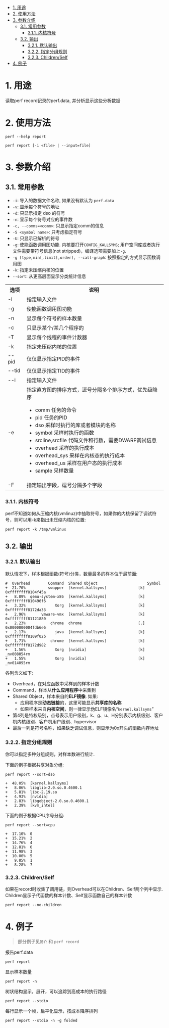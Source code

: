 
<!-- @import "[TOC]" {cmd="toc" depthFrom=1 depthTo=6 orderedList=false} -->

<!-- code_chunk_output -->

- [1. 用途](#1-用途)
- [2. 使用方法](#2-使用方法)
- [3. 参数介绍](#3-参数介绍)
  - [3.1. 常用参数](#31-常用参数)
    - [3.1.1. 内核符号](#311-内核符号)
  - [3.2. 输出](#32-输出)
    - [3.2.1. 默认输出](#321-默认输出)
    - [3.2.2. 指定分组规则](#322-指定分组规则)
    - [3.2.3. Children/Self](#323-childrenself)
- [4. 例子](#4-例子)

<!-- /code_chunk_output -->

# 1. 用途

读取perf record记录的perf.data, 并分析显示这些分析数据

# 2. 使用方法

```
perf --help report
```

```
perf report [-i <file> | --input=file]
```

# 3. 参数介绍

## 3.1. 常用参数

* `-i`: 导入的数据文件名称, 如果没有默认为 `perf.data`
* `-v`: 显示每个符号的地址
* `-d`: 只显示指定 dso 的符号
* `-n`: 显示每个符号对应的事件数
* `-c, --comms=<comm>`: 只显示指定comm的信息
* `-S <symbol name>`: 只考虑指定符号 
* `-U`: 只显示已解析的符号
* `-g`: 使能函数调用图功能. 内核要打开`CONFIG_KALLSYMS`; 用户空间库或者执行文件需要带符号信息(not stripped)，编译选项需要加上`-g`. 
* `-g [type,min[,limit],order], --call-graph`: 按照指定的方式显示函数调用图
* `-k`: 指定未压缩内核的位置
* `--sort`: 从更高层面显示分类统计信息

<table>
    <tr>
        <th>选项</th>
        <th>说明</th>
    </tr>
    <tr>
        <td>-i</td>
        <td>指定输入文件</td>
    </tr>
    <tr>
        <td>-g</td>
        <td>使能函数调用图功能</td>
    </tr>
    <tr>
        <td>-n</td>
        <td>显示每个符号的样本数量</td>
    </tr>
    <tr>
        <td>-c</td>
        <td>只显示某个/某几个程序的</td>
    </tr>
    <tr>
        <td>-T</td>
        <td>显示每个线程的事件计数器</td>
    </tr>
    <tr>
        <td>-k</td>
        <td>指定未压缩内核的位置</td>
    </tr>
    <tr>
        <td>--pid</td>
        <td>仅仅显示指定PID的事件</td>
    </tr>
    <tr>
        <td>--tid</td>
        <td>仅仅显示指定TID的事件</td>
    </tr>
    <tr>
        <td>--i</td>
        <td>指定输入文件</td>
    </tr>
    <tr>
        <td>-e</td>
        <td>
        指定直方图的排序方式，逗号分隔多个排序方式，优先级降序<br>
        <ul>
        <li>comm 任务的命令</li>
        <li>pid 任务的PID</li>
        <li>dso 采样时执行的库或者模块的名称</li>
        <li>symbol 采样时执行的函数</li>
        <li>srcline,srcfile 代码文件和行数，需要DWARF调试信息</li>
        <li>overhead 采样的执行成本</li>
        <li>overhead_sys 采样在内核态的执行成本</li>
        <li>overhead_us 采样在用户态的执行成本</li>
        <li>sample 采样数量</li>
        </ul>
        </td>
    </tr>
    <tr>
        <td>-F</td>
        <td>指定输出字段，逗号分隔多个字段</td>
    </tr>
</table>

### 3.1.1. 内核符号

perf不知道如何从压缩内核(vmlinuz)中抽取符号，如果你的内核保留了调试符号，则可以用-k来指出未压缩内核的位置: 

```
perf report -k /tmp/vmlinux
```

## 3.2. 输出

### 3.2.1. 默认输出

默认情况下，样本根据函数(符号)分类，数量最多的样本位于最前面: 

```
#  Overhead        Command  Shared Object                      Symbol
+  21.70%          swapper  [kernel.kallsyms]              [k] 0xffffffff8104f45a
+   8.89%  qemu-system-x86  [kernel.kallsyms]              [k] 0xffffffff810496f6
+   3.32%             Xorg  [kernel.kallsyms]              [k] 0xffffffff8172da33
+   2.96%       vmware-vmx  [kernel.kallsyms]              [k] 0xffffffff81121880
+   2.23%           chrome  chrome                         [.] 0x0000000004fdb6e6
+   2.17%             java  [kernel.kallsyms]              [k] 0xffffffff8109f02b
+   1.71%           chrome  [kernel.kallsyms]              [k] 0xffffffff8172d982
+   1.56%             Xorg  [nvidia]                       [k] _nv008054rm
+   1.55%             Xorg  [nvidia]                       [k] _nv014095rm
```

各列含义如下: 

* Overhead，在对应函数中采样到的样本计数
* Command，样本从**什么应用程序**中采集到
* Shared Object，样本来自的**ELF镜像**. 如果: 
  * 应用程序是**动态链接**的，这里可能显示**共享库的名称**
  * 如果样本来自**内核空间**，则一律显示伪ELF镜像名“`kernel.kallsyms`”
* 第4列是特权级别，点号表示用户级别，k、g、u、H分别表示内核级别、客户机内核级别、客户机用户级别、hypervisor
* 最后一列是符号名称，如果缺乏调试信息，则显示为0x开头的函数内存地址

### 3.2.2. 指定分组规则

你可以指定多种分组规则，对样本数进行统计. 

下面的例子根据共享对象分组: 

```
perf report --sort=dso
 
+  48.05%  [kernel.kallsyms]                                                                                                                                                             
+   8.06%  libglib-2.0.so.0.4600.1                                                                                                                                                       
+   5.81%  libc-2.19.so                                                                                                                                                                  
+   4.93%  [nvidia]                                                                                                                                                                      
+   2.83%  libgobject-2.0.so.0.4600.1                                                                                                                                                    
+   2.39%  [kvm_intel]  
```

下面的例子根据CPU序号分组: 

```
perf report --sort=cpu
 
+  17.10%  0                                                                                                                                                                             
+  15.21%  2                                                                                                                                                                             
+  14.76%  4                                                                                                                                                                             
+  12.81%  6                                                                                                                                                                             
+  11.98%  3                                                                                                                                                                             
+  10.00%  5                                                                                                                                                                             
+   9.85%  1                                                                                                                                                                             
+   8.28%  7  
```

### 3.2.3. Children/Self

如果在record时收集了调用链，则Overhead可以在Children、Self两个列中显示. Children显示子代函数的样本计数、Self显示函数自己的样本计数

```
perf report --no-children
```

# 4. 例子

> 部分例子见`简介` 和 `perf record`

报告perf.data

```
perf report
```
显示样本数量

```
perf report -n
```

树状结构显示，展开，可以追踪到高成本的执行路径

```
perf report --stdio
```

每行显示一个帧，扁平化显示，按成本降序排列

```
perf report --stdio -n -g folded
```